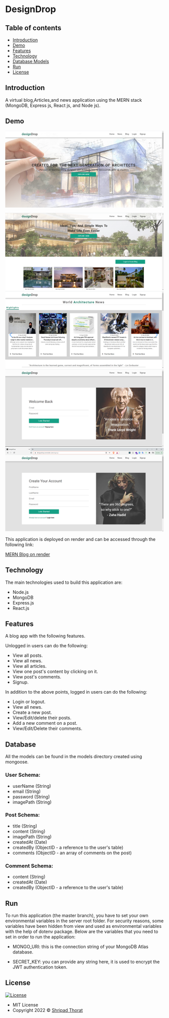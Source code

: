 # DesignDrop

## Table of contents

- [Introduction](#introduction)
- [Demo](#demo)
- [Features](#features)
- [Technology](#technology)
- [Database Models](#database)
- [Run](#run)
- [License](#license)

## Introduction

A virtual blog,Articles,and news application using the MERN stack (MongoDB, Express js, React js, and Node js).

## Demo

![Image description](Screenshot-1.png)

![Image description](Screenshot-3.png)
![Image description](Screenshot-2.png)
![Image description](Screenshot-4.png)
![Image description](Screenshot-5.png)

This application is deployed on render and can be accessed through the following link:

[MERN Blog on render](https://designdrop.onrender.com/)

## Technology

The main technologies used to build this application are:

- Node.js 
- MongoDB 
- Express.js 
- React.js 

## Features

A blog app with the following features.

Unlogged in users can do the following:

- View all posts.
- View all news.
- View all articles.
- View one post's content by clicking on it.
- View post's comments.
- Signup.

In addition to the above points, logged in users can do the following:

- Login or logout.
- View all news.
- Create a new post.
- View/Edit/delete their posts.
- Add a new comment on a post.
- View/Edit/Delete their comments.

## Database

All the models can be found in the models directory created using mongoose.

### User Schema:

- userName (String)
- email (String)
- password (String)
- imagePath (String)

### Post Schema:

- title (String)
- content (String)
- imagePath (String)
- createdAt (Date)
- createdBy (ObjectID - a reference to the user's table)
- comments (ObjectID - an array of comments on the post)

### Comment Schema:

- content (String)
- createdAt (Date)
- createdBy (ObjectID - a reference to the user's table)

## Run

To run this application (the master branch), you have to set your own environmental variables in the server root folder. For security reasons, some variables have been hidden from view and used as environmental variables with the help of dotenv package. Below are the variables that you need to set in order to run the application:

- MONGO_URI: this is the connection string of your MongoDB Atlas database.

- SECRET_KEY: you can provide any string here, it is used to encrypt the JWT authentication token.


## License

[![License](https://img.shields.io/:License-MIT-blue.svg?style=flat-square)](http://badges.mit-license.org)

- MIT License
- Copyright 2022 © [Shripad Thorat](https://github.com/shripad5258/designdrop)
